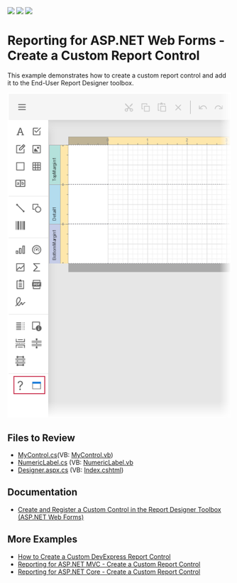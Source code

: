 <!-- default badges list -->
![](https://img.shields.io/endpoint?url=https://codecentral.devexpress.com/api/v1/VersionRange/128597891/2022.2)
[![](https://img.shields.io/badge/Open_in_DevExpress_Support_Center-FF7200?style=flat-square&logo=DevExpress&logoColor=white)](https://supportcenter.devexpress.com/ticket/details/T209289)
[![](https://img.shields.io/badge/📖_How_to_use_DevExpress_Examples-e9f6fc?style=flat-square)](https://docs.devexpress.com/GeneralInformation/403183)
<!-- default badges end -->
# Reporting for ASP.NET Web Forms - Create a Custom Report Control

This example demonstrates how to create a custom report control and add it to the End-User Report Designer toolbox.

![Custom Report Controls in the Toolbox](images/screenshot.png)

## Files to Review

- [MyControl.cs](./CS/CustomReportControlSample/CustomControls/MyControl.cs)(VB: [MyControl.vb](./VB/CustomReportControlSample/CustomControls/MyControl.vb))
- [NumericLabel.cs](./CS/CustomReportControlSample/CustomControls/NumericLabel.cs) (VB: [NumericLabel.vb](./VB/CustomReportControlSample/CustomControls/NumericLabel.vb)
- [Designer.aspx.cs](./CS/CustomReportControlSample/Designer.aspx.cs) (VB: [Index.cshtml](./VB/CustomReportControlSample/Designer.aspx.vb))

## Documentation

- [Create and Register a Custom Control in the Report Designer Toolbox (ASP.NET Web Forms)](https://docs.devexpress.com/XtraReports/113773/web-reporting/asp-net-webforms-reporting/end-user-report-designer-in-asp-net-web-forms-reporting/customization/register-a-custom-control-in-the-report-designer-toolbox)


## More Examples

- [How to Create a Custom DevExpress Report Control](https://github.com/DevExpress-Examples/Reporting-Custom-Controls)
- [Reporting for ASP.NET MVC - Create a Custom Report Control](https://github.com/DevExpress-Examples/Reporting-AspNetMvc-Create-Custom-Control)
- [Reporting for ASP.NET Core - Create a Custom Report Control](https://github.com/DevExpress-Examples/Reporting-AspNetCore-Create-Custom-Control)